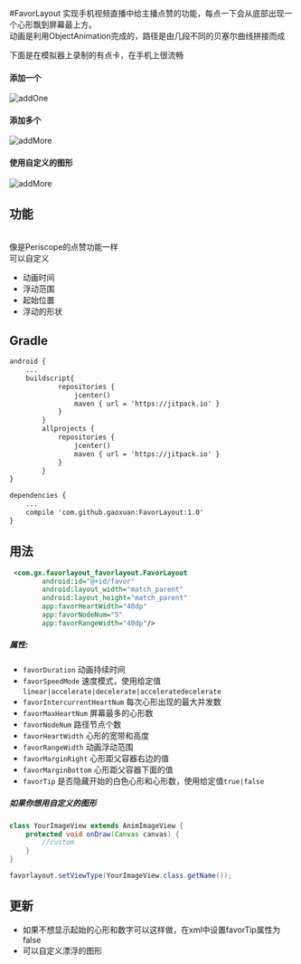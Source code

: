 #FavorLayout
实现手机视频直播中给主播点赞的功能，每点一下会从底部出现一个心形飘到屏幕最上方。
<br>动画是利用ObjectAnimation完成的，路径是由几段不同的贝塞尔曲线拼接而成</br>

下面是在模拟器上录制的有点卡，在手机上很流畅
#### 添加一个

![addOne](https://github.com/gaoxuan/FavorLayout/blob/master/raw/addOne.gif)

#### 添加多个
![addMore](https://github.com/gaoxuan/FavorLayout/blob/master/raw/addMore.gif)

#### 使用自定义的图形
![addMore](https://github.com/gaoxuan/FavorLayout/blob/master/raw/custom.gif)

## 功能
<br>像是Periscope的点赞功能一样</br>
可以自定义

- 动画时间
- 浮动范围
- 起始位置
- 浮动的形状

## Gradle

```xml
android {
    ...    
    buildscript{
            repositories {
                jcenter()
                maven { url = 'https://jitpack.io' }
            }
        }
        allprojects {
            repositories {
                jcenter()
                maven { url = 'https://jitpack.io' }
            }
        }
}
```
```xml
dependencies {
    ...
    compile 'com.github.gaoxuan:FavorLayout:1.0'
}
```
## 用法
```xml
 <com.gx.favorlayout_favorlayout.FavorLayout
        android:id="@+id/favor"
        android:layout_width="match_parent"
        android:layout_height="match_parent"
        app:favorHeartWidth="40dp"
        app:favorNodeNum="5"
        app:favorRangeWidth="40dp"/>
```
##### 属性:
* `favorDuration` 动画持续时间
* `favorSpeedMode` 速度模式，使用给定值`linear|accelerate|decelerate|acceleratedecelerate`
* `favorIntercurrentHeartNum` 每次心形出现的最大并发数
* `favorMaxHeartNum` 屏幕最多的心形数
* `favorNodeNum` 路径节点个数
* `favorHeartWidth` 心形的宽带和高度
* `favorRangeWidth` 动画浮动范围
* `favorMarginRight` 心形距父容器右边的值
* `favorMarginBottom` 心形距父容器下面的值
* `favorTip` 是否隐藏开始的白色心形和心形数，使用给定值`true|false`

##### 如果你想用自定义的图形
```java
class YourImageView extends AnimImageView {
    protected void onDraw(Canvas canvas) {
        //custom
    }
}

favorlayout.setViewType(YourImageView.class.getName());
```
## 更新

* 如果不想显示起始的心形和数字可以这样做，在xml中设置favorTip属性为false
* 可以自定义漂浮的图形